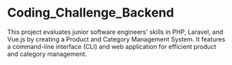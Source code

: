 # Coding_Challenge_Backend
This project evaluates junior software engineers' skills in PHP, Laravel, and Vue.js by creating a Product and Category Management System. It features a command-line interface (CLI) and web application for efficient product and category management.
